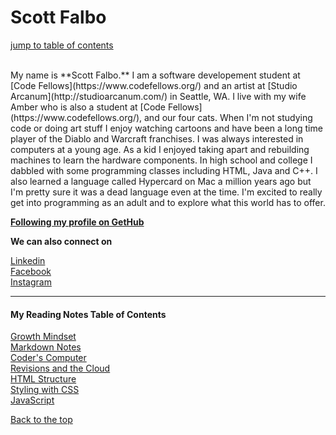#  Scott Falbo

[jump to table of contents](#my-reading-notes-table-of-contents)

<!---
![photo](https://avatars1.githubusercontent.com/u/67803329?s=460&u=92ace7e6cedf0c3582317b5620d2575ca0d49604&v=4) --->
<br>
My name is **Scott Falbo.**  I am a software developement student at [Code Fellows](https://www.codefellows.org/) and an artist at [Studio Arcanum](http://studioarcanum.com/) in Seattle, WA.  
I live with my wife Amber who is also a student at [Code Fellows](https://www.codefellows.org/), and our four cats.  When I'm not studying code or doing art stuff I enjoy watching cartoons and have been a long time player of the Diablo and Warcraft franchises.  
I was always interested in computers at a young age.  As a kid I enjoyed taking apart and rebuilding machines to learn the hardware components.  In high school and college I dabbled with some programming classes including HTML, Java and C++.  I also learned a language called Hypercard on Mac a million years ago but I'm pretty sure it was a dead language even at the time.  
I'm excited to really get into programming as an adult and to explore what this world has to offer.


**[Following my profile on GetHub](https://github.com/scottfalbo)**

**We can also connect on** 

[Linkedin](https://www.linkedin.com/in/scott-falbo-5523a41b1)<br>
[Facebook](https://www.facebook.com/scottfalboart)<br>
[Instagram](https://www.instagram.com/scottfalboart)
<hr />

#### My Reading Notes Table of Contents
[Growth Mindset](growth-mindset.md)<br />
[Markdown Notes](markdown-notes.md)<br>
[Coder's Computer](coders-computer.md)<br>
[Revisions and the Cloud](revisions-cloud.md)<br>
[HTML Structure](html-structure)<br>
[Styling with CSS](design-css.md)<br>
[JavaScript](javascript.md)

[Back to the top](#scott-falbo)
